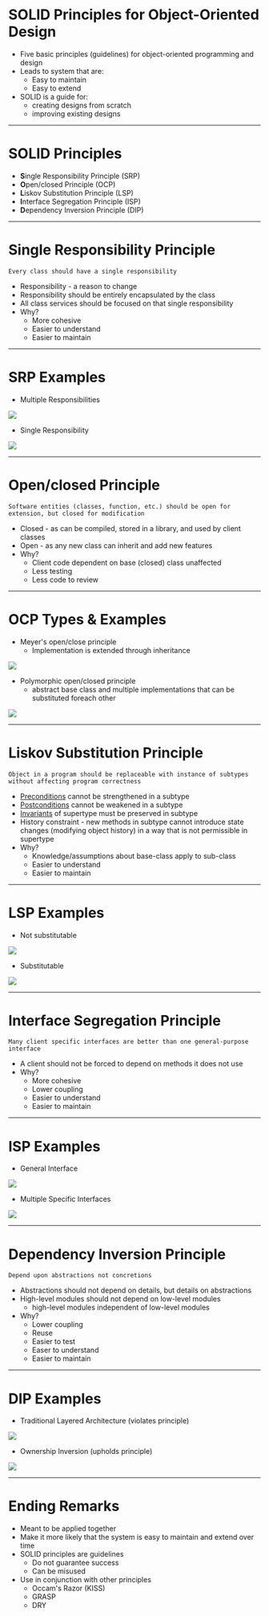 # SOLID Principles for Object-Oriented Design
* Five basic principles (guidelines) for object-oriented programming and design
* Leads to system that are:
	* Easy to maintain
	* Easy to extend
* SOLID is a guide for:
	* creating designs from scratch
	* improving existing designs

---

# SOLID Principles
* **S**ingle Responsibility Principle (SRP)
* **O**pen/closed Principle (OCP)
* **L**iskov Substitution Principle (LSP)
* **I**nterface Segregation Principle (ISP)
* **D**ependency Inversion Principle (DIP)

---

# Single Responsibility Principle
	Every class should have a single responsibility
* Responsibility - a reason to change
* Responsibility should be entirely encapsulated by the class
* All class services should be focused on that single responsibility
* Why?
	* More cohesive
	* Easier to understand
	* Easier to maintain

---

# SRP Examples
* Multiple Responsibilities

![](http://yuml.me/diagram/class/[spaceship|%20+name%20:%20string|%20+takeoff%28%29;+fly%28%29;+land%28%29;+approve_landing%28%29])

* Single Responsibility

![](http://yuml.me/diagram/class/[spaceship|%20+name%20:%20string|%20+takeoff%28%29;+fly%28%29;+land%28%29;],%20[spaceport|%20|%20+approve_landing%28:spaceship%29;],%20[spaceport]-.-%3E[spaceship])

---

# Open/closed Principle
	Software entities (classes, function, etc.) should be open for extension, but closed for modification
* Closed - as can be compiled, stored in a library, and used by client classes
* Open - as any new class can inherit and add new features
* Why?
 	* Client code dependent on base (closed) class unaffected
	* Less testing
	* Less code to review

---

# OCP Types & Examples
* Meyer's open/close principle
	* Implementation is extended through inheritance

![](http://yuml.me/diagram/class/[parser||+parse%28%29;]^-[new_parser||+parse%28%29;])

* Polymorphic open/closed principle
	* abstract base class and multiple implementations that can be substituted foreach other

![](http://yuml.me/diagram/class/[&laquo;abstract&raquo;%20parser||+parse%28%29;],%20[&laquo;abstract&raquo;%20parser]^-[parser_impl||+parse%28%29;],%20[&laquo;abstract&raquo;%20parser]^-[new_parser_impl||+parse%28%29;])

---

# Liskov Substitution Principle
	Object in a program should be replaceable with instance of subtypes without affecting program correctness
* [Preconditions](https://en.wikipedia.org/wiki/Precondition) cannot be strengthened in a subtype
* [Postconditions](https://en.wikipedia.org/wiki/Postcondition) cannot be weakened in a subtype
* [Invariants](https://en.wikipedia.org/wiki/Class_invariant) of supertype must be preserved in subtype
* History constraint - new methods in subtype cannot introduce state changes (modifying object history) in a way that is not permissible in supertype
* Why?
	* Knowledge/assumptions about base-class apply to sub-class
	* Easier to understand
	* Easier to maintain

---

# LSP Examples
* Not substitutable

![](http://yuml.me/diagram/class/[immutable_point|-x%20:%20int;%20-y%20:%20int|%20+get_x%28%29%20:%20int;%20+get_y%28%29%20:%20int;]^-[mutable_point||+set_x%28%29;%20+set_y%28%29;])

* Substitutable

![](http://yuml.me/diagram/class/[immutable_point|%20-x%20:%20int;%20-y%20:%20int|%20+get_x%28%29%20:%20int;%20+get_y%28%29%20:%20int]^-[fixed_circle|%20+radius%20:%20int|%20])

---

# Interface Segregation Principle
	Many client specific interfaces are better than one general-purpose interface
* A client should not be forced to depend on methods it does not use
* Why?
	* More cohesive
	* Lower coupling
	* Easier to understand
	* Easier to maintain

---

# ISP Examples
* General Interface

![](http://yuml.me/diagram/plain/class/[xerox_job||+print%28%29;+staple%28%29;])

* Multiple Specific Interfaces

![](http://yuml.me/diagram/plain/class/[xerox_print_job||+print%28%29;],%20[xerox_staple_job||+staple%28%29;])

---

# Dependency Inversion Principle
	Depend upon abstractions not concretions
* Abstractions should not depend on details, but details on abstractions
* High-level modules should not depend on low-level modules
	* high-level modules independent of low-level modules
* Why?
	* Lower coupling
	* Reuse
	* Easier to test
	* Easer to understand
	* Easier to maintain

---

# DIP Examples
* Traditional Layered Architecture (violates principle)

![](http://yuml.me/diagram/class/[Policy%20Layer]-.-%3E[Mechanism%20Layer])

* Ownership Inversion (upholds principle)

![](http://yuml.me/diagram/plain/class/[Policy%20Layer]-.-%3E[&laquo;interface&raquo;%20Policy%20Service%20Interface],%20[&laquo;interface&raquo;%20Policy%20Service%20Interface]^-[Mechanism%20Layer])

---

# Ending Remarks
* Meant to be applied together
* Make it more likely that the system is easy to maintain and extend over time
* SOLID principles are guidelines
	* Do not guarantee success
	* Can be misused
* Use in conjunction with other principles
	* Occam's Razor (KISS)
	* GRASP
	* DRY
